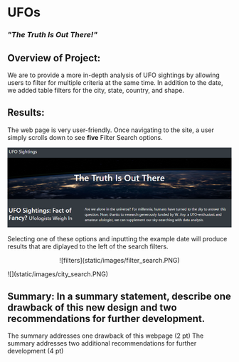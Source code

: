 # UFOs
### *"The Truth Is Out There!"*

## Overview of Project:

We are to provide a more in-depth analysis of UFO sightings by allowing users to filter for multiple criteria at the same time. In addition to the date, we added table filters for the city, state, country, and shape.

## Results:

The web page is very user-friendly.  Once navigating to the site, a user simply scrolls down to see **five** Filter Search options.

![site](static/images/site.PNG)

Selecting one of these options and inputting the example date will produce results that are diplayed to the left of the search filters.
<p align="center">
![filters](static/images/filter_search.PNG)
</p>
![](static/images/city_search.PNG)

## Summary: In a summary statement, describe one drawback of this new design and two recommendations for further development.

The summary addresses one drawback of this webpage (2 pt)
The summary addresses two additional recommendations for further development (4 pt)
